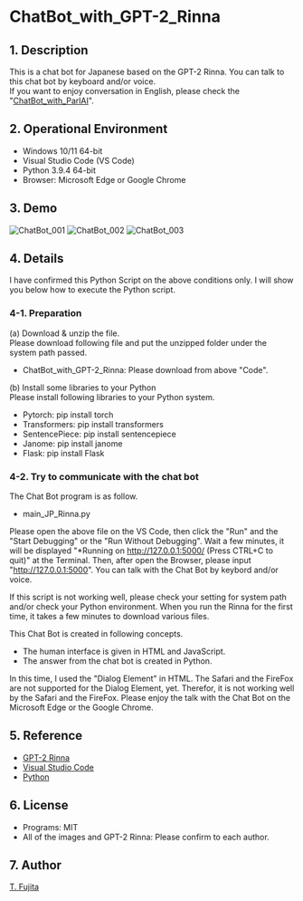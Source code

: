 # ChatBot_with_GPT-2_Rinna

## 1. Description
This is a chat bot for Japanese based on the GPT-2 Rinna. You can talk to this chat bot by keyboard and/or voice.  
If you want to enjoy conversation in English, please check the "[ChatBot_with_ParlAI](https://github.com/To-Fujita/ChatBot_with_ParlAI)".

## 2. Operational Environment
- Windows 10/11 64-bit
- Visual Studio Code (VS Code)
- Python 3.9.4 64-bit
- Browser: Microsoft Edge or Google Chrome

## 3. Demo
![ChatBot_001](https://to-fujita.github.io/Images/Rinna_01.png "Images for ChatBot")
![ChatBot_002](https://to-fujita.github.io/Images/Rinna_02.png "Images for ChatBot")
![ChatBot_003](https://to-fujita.github.io/Images/Rinna_03.png "Images for ChatBot")

## 4. Details
I have confirmed this Python Script on the above conditions only. I will show you below how to execute the Python script.

### 4-1. Preparation
(a) Download & unzip the file.  
Please download following file and put the unzipped folder under the system path passed.
- ChatBot_with_GPT-2_Rinna: Please download from above "Code".

(b) Install some libraries to your Python  
Please install following libraries to your Python system.
- Pytorch: pip install torch
- Transformers: pip install transformers
- SentencePiece: pip install sentencepiece
- Janome: pip install janome
- Flask: pip install Flask

### 4-2. Try to communicate with the chat bot
The  Chat Bot program is as follow.
- main_JP_Rinna.py

Please open the above file on the VS Code, then click the "Run" and the "Start Debugging" or the "Run Without Debugging". Wait a few minutes, it will be displayed "*Running on http://127.0.0.1:5000/ (Press CTRL+C to quit)" at the Terminal.
Then, after open the Browser, please input "http://127.0.0.1:5000". You can talk with the Chat Bot by keybord and/or voice.
  
If this script is not working well, please check your setting for system path and/or check your Python environment.
When you run the Rinna for the first time, it takes a few minutes to download various files. 
  
This Chat Bot is created in following concepts.
- The human interface is given in HTML and JavaScript.
- The answer from the chat bot is created in Python.

In this time, I used the "Dialog Element" in HTML. The Safari and the FireFox are not supported for the Dialog Element, yet. Therefor, it is not working well by the Safari and the FireFox. Please enjoy the talk with the Chat Bot on the Microsoft Edge or the Google Chrome.

## 5. Reference
- [GPT-2 Rinna](https://rinna.co.jp/)
- [Visual Studio Code](https://code.visualstudio.com/)
- [Python](https://www.python.org/)

## 6. License
- Programs: MIT
- All of the images and GPT-2 Rinna: Please confirm to each author.

## 7. Author
[T. Fujita](https://github.com/To-Fujita)
